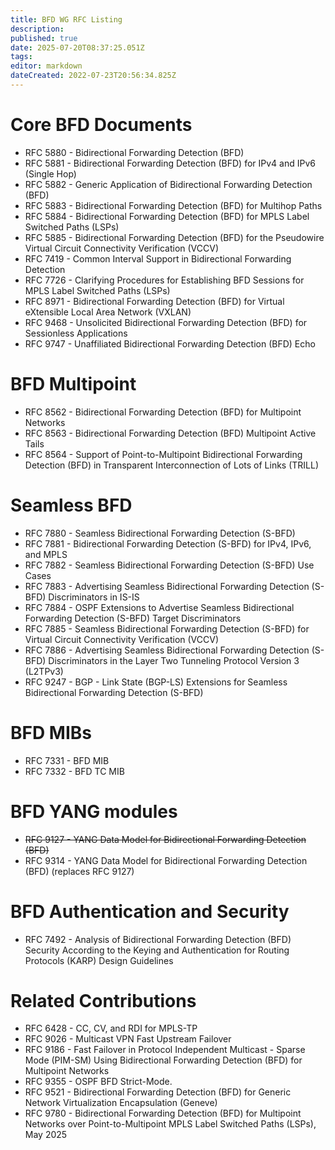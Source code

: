 ```yaml
---
title: BFD WG RFC Listing
description: 
published: true
date: 2025-07-20T08:37:25.051Z
tags: 
editor: markdown
dateCreated: 2022-07-23T20:56:34.825Z
---
```


# Core BFD Documents

* RFC 5880 - Bidirectional Forwarding Detection (BFD)
* RFC 5881 - Bidirectional Forwarding Detection (BFD) for IPv4 and IPv6 (Single Hop)
* RFC 5882 - Generic Application of Bidirectional Forwarding Detection (BFD)
* RFC 5883 - Bidirectional Forwarding Detection (BFD) for Multihop Paths
* RFC 5884 - Bidirectional Forwarding Detection (BFD) for MPLS Label Switched Paths (LSPs)
* RFC 5885 - Bidirectional Forwarding Detection (BFD) for the Pseudowire Virtual Circuit Connectivity Verification (VCCV)
* RFC 7419 - Common Interval Support in Bidirectional Forwarding Detection
* RFC 7726 - Clarifying Procedures for Establishing BFD Sessions for MPLS Label Switched Paths (LSPs)
* RFC 8971 - Bidirectional Forwarding Detection (BFD) for Virtual eXtensible Local Area Network (VXLAN)
* RFC 9468 -  Unsolicited Bidirectional Forwarding Detection (BFD) for Sessionless Applications
* RFC 9747 -  Unaffiliated Bidirectional Forwarding Detection (BFD) Echo

# BFD Multipoint

* RFC 8562 - Bidirectional Forwarding Detection (BFD) for Multipoint Networks
* RFC 8563 - Bidirectional Forwarding Detection (BFD) Multipoint Active Tails
* RFC 8564 - Support of Point-to-Multipoint Bidirectional Forwarding Detection (BFD) in Transparent Interconnection of Lots of Links (TRILL)

# Seamless BFD

* RFC 7880 - Seamless Bidirectional Forwarding Detection (S-BFD)
* RFC 7881 - Bidirectional Forwarding Detection (S-BFD) for IPv4, IPv6, and MPLS
* RFC 7882 - Seamless Bidirectional Forwarding Detection (S-BFD) Use Cases
* RFC 7883 - Advertising Seamless Bidirectional Forwarding Detection (S-BFD) Discriminators in IS-IS
* RFC 7884 - OSPF Extensions to Advertise Seamless Bidirectional Forwarding Detection (S-BFD) Target Discriminators
* RFC 7885 - Seamless Bidirectional Forwarding Detection (S-BFD) for Virtual Circuit Connectivity Verification (VCCV)
* RFC 7886 - Advertising Seamless Bidirectional Forwarding Detection (S-BFD) Discriminators in the Layer Two Tunneling Protocol Version 3 (L2TPv3)
* RFC 9247 -  BGP - Link State (BGP-LS) Extensions for Seamless Bidirectional Forwarding Detection (S-BFD)

# BFD MIBs

* RFC 7331 - BFD MIB
* RFC 7332 - BFD TC MIB

# BFD YANG modules

* ~~RFC 9127 - YANG Data Model for Bidirectional Forwarding Detection (BFD)~~
* RFC 9314 - YANG Data Model for Bidirectional Forwarding Detection (BFD) (replaces RFC 9127)

# BFD Authentication and Security

* RFC 7492 - Analysis of Bidirectional Forwarding Detection (BFD) Security According to the Keying and Authentication for Routing Protocols (KARP) Design Guidelines

# Related Contributions

* RFC 6428 - CC, CV, and RDI for MPLS-TP
* RFC 9026 - Multicast VPN Fast Upstream Failover
* RFC 9186 - Fast Failover in Protocol Independent Multicast - Sparse Mode (PIM-SM) Using Bidirectional Forwarding Detection (BFD) for Multipoint Networks
* RFC 9355 - OSPF BFD Strict-Mode.
* RFC 9521 - Bidirectional Forwarding Detection (BFD) for Generic Network Virtualization Encapsulation (Geneve) 
* RFC 9780 - Bidirectional Forwarding Detection (BFD) for Multipoint Networks over Point-to-Multipoint MPLS Label Switched Paths (LSPs), May 2025

